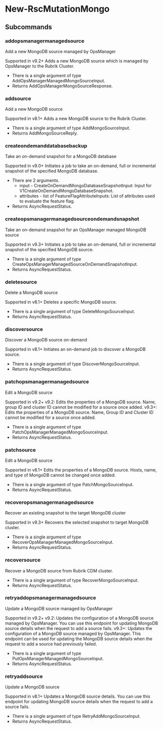 # New-RscMutationMongo
## Subcommands
### addopsmanagermanagedsource
Add a new MongoDB source managed by OpsManager

Supported in v9.2+
Adds a new MongoDB source which is managed by OpsManager to the Rubrik Cluster.

- There is a single argument of type AddOpsManagerManagedMongoSourceInput.
- Returns AddOpsManagerMongoSourceResponse.
### addsource
Add a new MongoDB source

Supported in v8.1+
Adds a new MongoDB source to the Rubrik Cluster.

- There is a single argument of type AddMongoSourceInput.
- Returns AddMongoSourceReply.
### createondemanddatabasebackup
Take an on-demand snapshot for a MongoDB database

Supported in v9.0+
Initiates a job to take an on-demand, full or incremental snapshot of the specified MongoDB database.

- There are 2 arguments.
    - input - CreateOnDemandMongoDatabaseSnapshotInput: Input for V1CreateOnDemandMongoDatabaseSnapshot.
    - attributes - list of FeatureFlagAttributeInputs: List of attributes used to evaluate the feature flag.
- Returns AsyncRequestStatus.
### createopsmanagermanagedsourceondemandsnapshot
Take an on-demand snapshot for an OpsManager managed MongoDB source

Supported in v9.3+
Initiates a job to take an on-demand, full or incremental snapshot of the specified MongoDB source.

- There is a single argument of type CreateOpsManagerManagedSourceOnDemandSnapshotInput.
- Returns AsyncRequestStatus.
### deletesource
Delete a MongoDB source

Supported in v8.1+
Deletes a specific MongoDB source.

- There is a single argument of type DeleteMongoSourceInput.
- Returns AsyncRequestStatus.
### discoversource
Discover a MongoDB source on-demand

Supported in v8.1+
Initiates an on-demand job to discover a MongoDB source.

- There is a single argument of type DiscoverMongoSourceInput.
- Returns AsyncRequestStatus.
### patchopsmanagermanagedsource
Edit a MongoDB source

Supported in v9.2+
v9.2: Edits the properties of a MongoDB source. Name, group ID and cluster ID cannot be modified for a source once added.
v9.3+: Edits the properties of a MongoDB source. Name, Group ID and Cluster ID cannot be modified for a source once added.

- There is a single argument of type PatchOpsManagerManagedMongoSourceInput.
- Returns AsyncRequestStatus.
### patchsource
Edit a MongoDB source

Supported in v8.1+
Edits the properties of a MongoDB source. Hosts, name, and type of MongoDB cannot be changed once added.

- There is a single argument of type PatchMongoSourceInput.
- Returns AsyncRequestStatus.
### recoveropsmanagermanagedsource
Recover an existing snapshot to the target MongoDB cluster

Supported in v9.3+
Recovers the selected snapshot to target MongoDB cluster.

- There is a single argument of type RecoverOpsManagerManagedMongoSourceInput.
- Returns AsyncRequestStatus.
### recoversource
Recover a MongoDB source from Rubrik CDM cluster.

- There is a single argument of type RecoverMongoSourceInput.
- Returns AsyncRequestStatus.
### retryaddopsmanagermanagedsource
Update a MongoDB source managed by OpsManager

Supported in v9.2+
v9.2: Updates the configuration of a MongoDB source managed by OpsManager. You can use this endpoint for updating MongoDB source details when the request to add a source fails.
v9.3+: Updates the configuration of a MongoDB source managed by OpsManager. This endpoint can be used for updating the MongoDB source details when the request to add a source had previously failed.

- There is a single argument of type PutOpsManagerManagedMongoSourceInput.
- Returns AsyncRequestStatus.
### retryaddsource
Update a MongoDB source

Supported in v8.1+
Updates a MongoDB source details. You can use this endpoint for updating MongoDB source details when the request to add a source fails.

- There is a single argument of type RetryAddMongoSourceInput.
- Returns AsyncRequestStatus.
